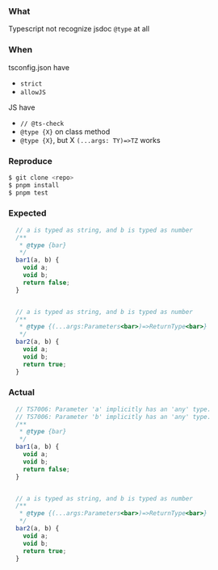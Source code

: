 ### What
Typescript not recognize jsdoc `@type` at all

### When
tsconfig.json have
- `strict`
- `allowJS`

JS have
- `// @ts-check`
- `@type {X}` on class method
- `@type {X}`, but X `(...args: TY)=>TZ` works

### Reproduce
```sh
$ git clone <repo>
$ pnpm install
$ pnpm test
```

### Expected
```js
  // a is typed as string, and b is typed as number
  /**
   * @type {bar}
   */
  bar1(a, b) {
    void a;
    void b;
    return false;
  }


  // a is typed as string, and b is typed as number
  /**
   * @type {(...args:Parameters<bar>)=>ReturnType<bar>}
   */
  bar2(a, b) {
    void a;
    void b;
    return true;
  }
```

### Actual
```js
  // TS7006: Parameter 'a' implicitly has an 'any' type.
  // TS7006: Parameter 'b' implicitly has an 'any' type.
  /**
   * @type {bar}
   */
  bar1(a, b) {
    void a;
    void b;
    return false;
  }


  // a is typed as string, and b is typed as number
  /**
   * @type {(...args:Parameters<bar>)=>ReturnType<bar>}
   */
  bar2(a, b) {
    void a;
    void b;
    return true;
  }
```